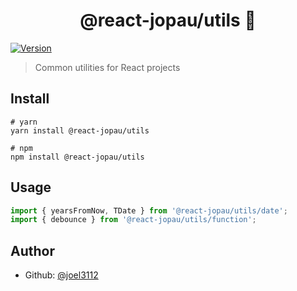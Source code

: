 <h1 align="center">@react-jopau/utils 👋</h1>
<p>
  <a href="https://www.npmjs.com/package/@react-jopau/utils" target="_blank">
    <img alt="Version" src="https://img.shields.io/npm/v/@react-jopau/utils.svg">
  </a>
</p>

> Common utilities for React projects

## Install

```shell
# yarn
yarn install @react-jopau/utils

# npm
npm install @react-jopau/utils
```

## Usage

```javascript
import { yearsFromNow, TDate } from '@react-jopau/utils/date';
import { debounce } from '@react-jopau/utils/function';
```

## Author

- Github: [@joel3112](https://github.com/joel3112)
